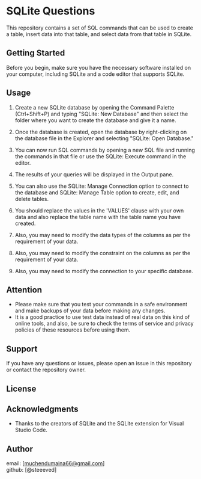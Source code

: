 # SQLite Questions

This repository contains a set of SQL commands that can be used to create a table, insert data into that table, and select data from that table in SQLite.

## Getting Started

Before you begin, make sure you have the necessary software installed on your computer, including SQLite and a code editor that supports SQLite.

## Usage

1. Create a new SQLite database by opening the Command Palette (Ctrl+Shift+P) and typing "SQLite: New Database" and then select the folder where you want to create the database and give it a name.

2. Once the database is created, open the database by right-clicking on the database file in the Explorer and selecting "SQLite: Open Database."

3. You can now run SQL commands by opening a new SQL file and running the commands in that file or use the SQLite: Execute command in the editor.

4. The results of your queries will be displayed in the Output pane.

5. You can also use the SQLite: Manage Connection option to connect to the database and SQLite: Manage Table option to create, edit, and delete tables.

6. You should replace the values in the 'VALUES' clause with your own data and also replace the table name with the table name you have created.

7. Also, you may need to modify the data types of the columns as per the requirement of your data.

8. Also, you may need to modify the constraint on the columns as per the requirement of your data.

9. Also, you may need to modify the connection to your specific database.

## Attention

- Please make sure that you test your commands in a safe environment and make backups of your data before making any changes.
- It is a good practice to use test data instead of real data on this kind of online tools, and also, be sure to check the terms of service and privacy policies of these resources before using them.

## Support

If you have any questions or issues, please open an issue in this repository or contact the repository owner.

## License

## Acknowledgments

- Thanks to the creators of SQLite and the SQLite extension for Visual Studio Code.

## Author

email: [muchendumaina66@gmail.com] <br/>
github: [@steeeved]
